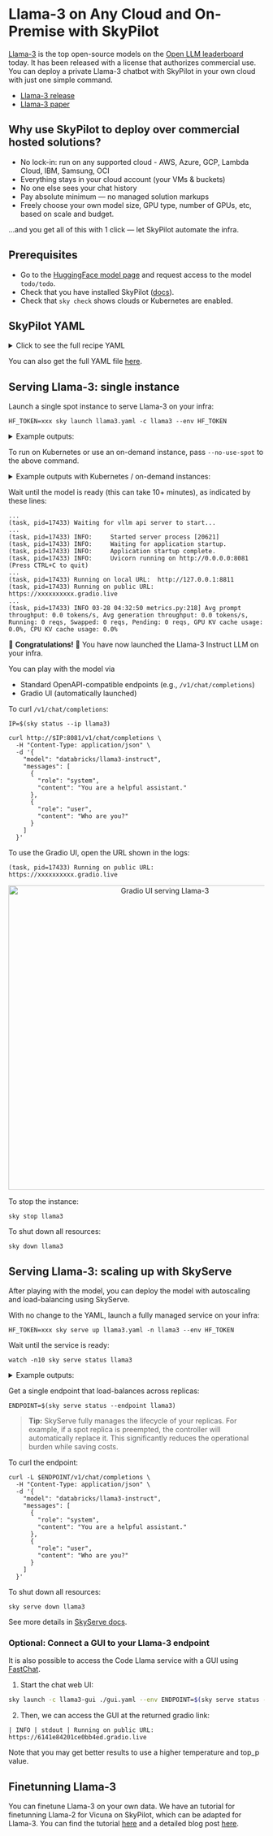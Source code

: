 <!-- $REMOVE -->
# Llama-3 on Any Cloud and On-Premise with SkyPilot
<!-- $END_REMOVE -->
<!-- $UNCOMMENT# Llama-3: Open LLM from Meta -->

[Llama-3](https://github.com/facebookresearch/llama/tree/main) is the top open-source models on the [Open LLM leaderboard](https://huggingface.co/spaces/HuggingFaceH4/open_llm_leaderboard) today. It has been released with a license that authorizes commercial use. You can deploy a private Llama-3 chatbot with SkyPilot in your own cloud with just one simple command.

* [Llama-3 release](https://github.com/facebookresearch/llama/tree/main)
* [Llama-3 paper](https://ai.meta.com/research/publications/Llama-3-open-foundation-and-fine-tuned-chat-models/)

## Why use SkyPilot to deploy over commercial hosted solutions?

* No lock-in: run on any supported cloud - AWS, Azure, GCP, Lambda Cloud, IBM, Samsung, OCI
* Everything stays in your cloud account (your VMs & buckets)
* No one else sees your chat history
* Pay absolute minimum — no managed solution markups
* Freely choose your own model size, GPU type, number of GPUs, etc, based on scale and budget.

…and you get all of this with 1 click — let SkyPilot automate the infra.


## Prerequisites

- Go to the [HuggingFace model page](https://huggingface.co/todo/todo) and request access to the model `todo/todo`.
- Check that you have installed SkyPilot ([docs](https://skypilot.readthedocs.io/en/latest/getting-started/installation.html)).
- Check that `sky check` shows clouds or Kubernetes are enabled.

## SkyPilot YAML

<details>
<summary>Click to see the full recipe YAML</summary>

```yaml
envs:
  MODEL_NAME: databricks/llama3-instruct
  HF_TOKEN: <your-huggingface-token>  # Change to your own huggingface token, or use --env to pass.

service:
  replicas: 2
  # An actual request for readiness probe.
  readiness_probe:
    path: /v1/chat/completions
    post_data:
      model: $MODEL_NAME
      messages:
        - role: user
          content: Hello! What is your name?
      max_tokens: 1

resources:
  accelerators: {A100-80GB:8, A100-80GB:4, A100:8, A100:16}
  cpus: 32+
  memory: 512+
  use_spot: True
  disk_size: 512  # Ensure model checkpoints (~246GB) can fit.
  disk_tier: best
  ports: 8081  # Expose to internet traffic.

setup: |
  conda activate vllm
  if [ $? -ne 0 ]; then
    conda create -n vllm python=3.10 -y
    conda activate vllm
  fi

  pip install vllm==0.4.0.post1

  pip install gradio tiktoken==0.6.0 openai

run: |
  conda activate vllm
  echo 'Starting vllm api server...'

  # https://github.com/vllm-project/vllm/issues/3098
  export PATH=$PATH:/sbin

  # NOTE: --gpu-memory-utilization 0.95 needed for 4-GPU nodes.
  python -u -m vllm.entrypoints.openai.api_server \
    --port 8081 \
    --model $MODEL_NAME \
    --trust-remote-code --tensor-parallel-size $SKYPILOT_NUM_GPUS_PER_NODE \
    --gpu-memory-utilization 0.95 \
    2>&1 | tee api_server.log &

  while ! `cat api_server.log | grep -q 'Uvicorn running on'`; do
    echo 'Waiting for vllm api server to start...'
    sleep 5
  done

  echo 'Starting gradio server...'
  git clone https://github.com/vllm-project/vllm.git || true
  python vllm/examples/gradio_openai_chatbot_webserver.py \
    -m $MODEL_NAME \
    --port 8811 \
    --model-url http://localhost:8081/v1
```
</details>

You can also get the full YAML file [here](https://github.com/skypilot-org/skypilot/tree/master/llm/llama3/llama3.yaml).

## Serving Llama-3: single instance

Launch a single spot instance to serve Llama-3 on your infra:
```console
HF_TOKEN=xxx sky launch llama3.yaml -c llama3 --env HF_TOKEN
```

<details>
<summary>Example outputs:</summary>

```console
...
I 03-28 08:40:47 optimizer.py:690] == Optimizer ==
I 03-28 08:40:47 optimizer.py:701] Target: minimizing cost
I 03-28 08:40:47 optimizer.py:713] Estimated cost: $2.44 / hour
I 03-28 08:40:47 optimizer.py:713]
I 03-28 08:40:47 optimizer.py:836] Considered resources (1 node):
I 03-28 08:40:47 optimizer.py:906] ----------------------------------------------------------------------------------------------------------------------
I 03-28 08:40:47 optimizer.py:906]  CLOUD        INSTANCE                          vCPUs   Mem(GB)   ACCELERATORS   REGION/ZONE      COST ($)   CHOSEN   
I 03-28 08:40:47 optimizer.py:906] ----------------------------------------------------------------------------------------------------------------------
I 03-28 08:40:47 optimizer.py:906]  Azure        Standard_NC96ads_A100_v4[Spot]    96      880       A100-80GB:4    eastus           2.44          ✔      
I 03-28 08:40:47 optimizer.py:906]  AWS          p4d.24xlarge[Spot]                96      1152      A100:8         us-east-2b       4.15                
I 03-28 08:40:47 optimizer.py:906]  Azure        Standard_ND96asr_v4[Spot]         96      900       A100:8         eastus           4.82                
I 03-28 08:40:47 optimizer.py:906]  Azure        Standard_ND96amsr_A100_v4[Spot]   96      1924      A100-80GB:8    southcentralus   5.17                
I 03-28 08:40:47 optimizer.py:906]  GCP          a2-ultragpu-4g[Spot]              48      680       A100-80GB:4    us-east4-c       7.39                
I 03-28 08:40:47 optimizer.py:906]  GCP          a2-highgpu-8g[Spot]               96      680       A100:8         us-central1-a    11.75               
I 03-28 08:40:47 optimizer.py:906]  GCP          a2-ultragpu-8g[Spot]              96      1360      A100-80GB:8    us-east4-c       14.79               
I 03-28 08:40:47 optimizer.py:906]  GCP          a2-megagpu-16g[Spot]              96      1360      A100:16        us-central1-a    22.30               
I 03-28 08:40:47 optimizer.py:906] ----------------------------------------------------------------------------------------------------------------------
...
```

</details>

To run on Kubernetes or use an on-demand instance, pass `--no-use-spot` to the above command.

<details>
<summary>Example outputs with Kubernetes / on-demand instances:</summary>

```console
$ HF_TOKEN=xxx sky launch llama3.yaml -c llama3 --env HF_TOKEN --no-use-spot
...
I 03-28 08:47:27 optimizer.py:690] == Optimizer ==
I 03-28 08:47:27 optimizer.py:701] Target: minimizing cost
I 03-28 08:47:27 optimizer.py:713] Estimated cost: $0.0 / hour
I 03-28 08:47:27 optimizer.py:713] 
I 03-28 08:47:27 optimizer.py:836] Considered resources (1 node):
I 03-28 08:47:27 optimizer.py:906] ------------------------------------------------------------------------------------------------------------------
I 03-28 08:47:27 optimizer.py:906]  CLOUD        INSTANCE                    vCPUs   Mem(GB)   ACCELERATORS   REGION/ZONE        COST ($)   CHOSEN   
I 03-28 08:47:27 optimizer.py:906] ------------------------------------------------------------------------------------------------------------------
I 03-28 08:47:27 optimizer.py:906]  Kubernetes   32CPU--512GB--8A100         32      512       A100:8         kubernetes         0.00          ✔     
I 03-28 08:47:27 optimizer.py:906]  Azure        Standard_NC96ads_A100_v4    96      880       A100-80GB:4    eastus             14.69               
I 03-28 08:47:27 optimizer.py:906]  Fluidstack   recUYj6oGJCvAvCXC7KQo5Fc7   252     960       A100-80GB:8    generic_1_canada   19.79               
I 03-28 08:47:27 optimizer.py:906]  GCP          a2-ultragpu-4g              48      680       A100-80GB:4    us-central1-a      20.11               
I 03-28 08:47:27 optimizer.py:906]  Paperspace   A100-80Gx8                  96      640       A100-80GB:8    East Coast (NY2)   25.44               
I 03-28 08:47:27 optimizer.py:906]  Azure        Standard_ND96asr_v4         96      900       A100:8         eastus             27.20               
I 03-28 08:47:27 optimizer.py:906]  GCP          a2-highgpu-8g               96      680       A100:8         us-central1-a      29.39               
I 03-28 08:47:27 optimizer.py:906]  Azure        Standard_ND96amsr_A100_v4   96      1924      A100-80GB:8    eastus             32.77               
I 03-28 08:47:27 optimizer.py:906]  AWS          p4d.24xlarge                96      1152      A100:8         us-east-1          32.77               
I 03-28 08:47:27 optimizer.py:906]  GCP          a2-ultragpu-8g              96      1360      A100-80GB:8    us-central1-a      40.22               
I 03-28 08:47:27 optimizer.py:906]  AWS          p4de.24xlarge               96      1152      A100-80GB:8    us-east-1          40.97               
I 03-28 08:47:27 optimizer.py:906]  GCP          a2-megagpu-16g              96      1360      A100:16        us-central1-a      55.74               
I 03-28 08:47:27 optimizer.py:906] ------------------------------------------------------------------------------------------------------------------
...
```

</details>

Wait until the model is ready (this can take 10+ minutes), as indicated by these lines:
```console
...
(task, pid=17433) Waiting for vllm api server to start...
...
(task, pid=17433) INFO:     Started server process [20621]
(task, pid=17433) INFO:     Waiting for application startup.
(task, pid=17433) INFO:     Application startup complete.
(task, pid=17433) INFO:     Uvicorn running on http://0.0.0.0:8081 (Press CTRL+C to quit)
...
(task, pid=17433) Running on local URL:  http://127.0.0.1:8811
(task, pid=17433) Running on public URL: https://xxxxxxxxxx.gradio.live
...
(task, pid=17433) INFO 03-28 04:32:50 metrics.py:218] Avg prompt throughput: 0.0 tokens/s, Avg generation throughput: 0.0 tokens/s, Running: 0 reqs, Swapped: 0 reqs, Pending: 0 reqs, GPU KV cache usage: 0.0%, CPU KV cache usage: 0.0%
```
:tada: **Congratulations!** :tada: You have now launched the Llama-3 Instruct LLM on your infra.

You can play with the model via
- Standard OpenAPI-compatible endpoints (e.g., `/v1/chat/completions`)
- Gradio UI (automatically launched)

To curl `/v1/chat/completions`:
```console
IP=$(sky status --ip llama3)

curl http://$IP:8081/v1/chat/completions \
  -H "Content-Type: application/json" \
  -d '{
    "model": "databricks/llama3-instruct",
    "messages": [
      {
        "role": "system",
        "content": "You are a helpful assistant."
      },
      {
        "role": "user",
        "content": "Who are you?"
      }
    ]
  }'
```

To use the Gradio UI, open the URL shown in the logs:
```console
(task, pid=17433) Running on public URL: https://xxxxxxxxxx.gradio.live
```

<p align="center">
<img src="https://i.imgur.com/lTfaRpN.gif" alt="Gradio UI serving Llama-3" style="height: 600px;">
</p>

To stop the instance:
```console
sky stop llama3
```

To shut down all resources:
```console
sky down llama3
```



## Serving Llama-3: scaling up with SkyServe

After playing with the model, you can deploy the model with autoscaling and load-balancing using SkyServe.

With no change to the YAML, launch a fully managed service on your infra:
```console
HF_TOKEN=xxx sky serve up llama3.yaml -n llama3 --env HF_TOKEN
```

Wait until the service is ready:
```console
watch -n10 sky serve status llama3
```

<details>
<summary>Example outputs:</summary>

```console
Services
NAME  VERSION  UPTIME  STATUS  REPLICAS  ENDPOINT
llama3  1        35s     READY   2/2       xx.yy.zz.100:30001

Service Replicas
SERVICE_NAME  ID  VERSION  IP            LAUNCHED     RESOURCES                       STATUS  REGION
llama3          1   1        xx.yy.zz.121  18 mins ago  1x GCP([Spot]{'A100-80GB': 4})  READY   us-east4
llama3          2   1        xx.yy.zz.245  18 mins ago  1x GCP([Spot]{'A100-80GB': 4})  READY   us-east4
```
</details>


Get a single endpoint that load-balances across replicas:
```console
ENDPOINT=$(sky serve status --endpoint llama3)
```

> **Tip:** SkyServe fully manages the lifecycle of your replicas. For example, if a spot replica is preempted, the controller will automatically replace it. This significantly reduces the operational burden while saving costs.

To curl the endpoint:
```console
curl -L $ENDPOINT/v1/chat/completions \
  -H "Content-Type: application/json" \
  -d '{
    "model": "databricks/llama3-instruct",
    "messages": [
      {
        "role": "system",
        "content": "You are a helpful assistant."
      },
      {
        "role": "user",
        "content": "Who are you?"
      }
    ]
  }'
```

To shut down all resources:
```console
sky serve down llama3
```

See more details in [SkyServe docs](https://skypilot.readthedocs.io/en/latest/serving/sky-serve.html).


### **Optional**: Connect a GUI to your Llama-3 endpoint



It is also possible to access the Code Llama service with a GUI using [FastChat](https://github.com/lm-sys/FastChat).

1. Start the chat web UI:
```bash
sky launch -c llama3-gui ./gui.yaml --env ENDPOINT=$(sky serve status --endpoint llama3)
```

2. Then, we can access the GUI at the returned gradio link:
```
| INFO | stdout | Running on public URL: https://6141e84201ce0bb4ed.gradio.live
```

Note that you may get better results to use a higher temperature and top_p value.


## Finetunning Llama-3

You can finetune Llama-3 on your own data. We have an tutorial for finetunning Llama-2 for Vicuna on SkyPilot, which can be adapted for Llama-3. You can find the tutorial [here](https://skypilot.readthedocs.io/en/latest/gallery/tutorials/finetuning.html) and a detailed blog post [here](https://blog.skypilot.co/finetuning-llama2-operational-guide/).
